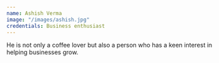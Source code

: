 ```yaml
---
name: Ashish Verma
image: "/images/ashish.jpg"
credentials: Business enthusiast
---
```


He is not only a coffee lover but also a person who has a keen interest in helping businesses grow.

